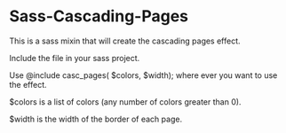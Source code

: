 Sass-Cascading-Pages
====================

This is a sass mixin that will create the cascading pages effect.

Include the file in your sass project.

Use @include casc_pages( $colors, $width); where ever you want to use the effect.

  $colors is a list of colors (any number of colors greater than 0).
  
  $width is the width of the border of each page.
